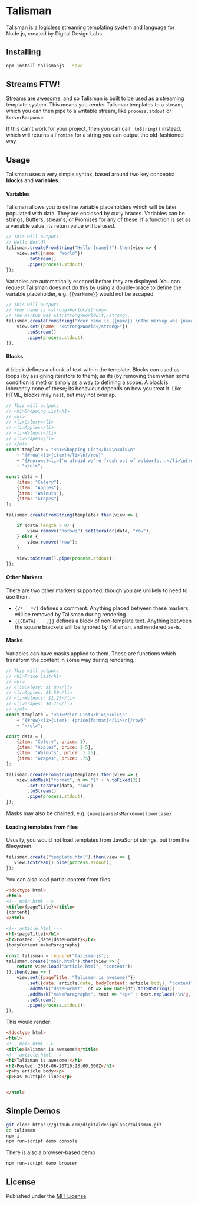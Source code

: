 # Talisman #
Talisman is a logicless streaming templating system and language for Node.js, created by Digital Design Labs.

## Installing ##
```bash
npm install talismanjs --save
```

## Streams FTW! ##
[Streams are awesome](https://jakearchibald.com/2016/streams-ftw/), and so Talisman is built to be used as a streaming template system. This means you render Talisman templates to a stream, which you can then pipe to a writable stream, like `process.stdout` or `ServerResponse`.

If this can't work for your project, then you can call `.toString()` instead, which will returns a `Promise` for a string you can output the old-fashioned way.

## Usage ##
Talisman uses a very simple syntax, based around two key concepts: **blocks** and **variables**.

#### Variables ####
Talisman allows you to define variable placeholders which will be later populated with data. They are enclosed by curly braces. Variables can be strings, Buffers, streams, or Promises for any of these. If a function is set as a variable value, its return value will be used.

```js
// This will output:
// Hello World!
talisman.createFromString("Hello {name}!").then(view => {
    view.set({name: "World"})
        .toStream()
        .pipe(process.stdout);
});
```

Variables are automatically escaped before they are displayed. You can request Talisman does not do this by using a double-brace to define the variable placeholder, e.g. ```{{varName}}``` would not be escaped.

```js
// This will output:
// Your name is <strong>World</strong>.
// The markup was &lt;strong>World&lt;/strong>.
talisman.createFromString("Your name is {{name}}.\nThe markup was {name}.").then(view => {
    view.set({name: "<strong>World</strong>"})
        .toStream()
        .pipe(process.stdout);
});
````

#### Blocks ####
A block defines a chunk of text within the template. Blocks can used as loops (by assigning iterators to them); as ifs (by removing them when some condition is met) or simply as a way to defining a scope.  A block is inherently none of these; its behaviour depends on how you treat it. Like HTML, blocks may nest, but may not overlap.

```js
// This will output:
// <h1>Shopping List<h1>
// <ul>
// <li>Celery</li>
// <li>Apples</li>
// <li>Walnuts</li>
// <li>Grapes</li>
// </ul>
const template = "<h1>Shopping List</h1>\n<ul>\n"
    + "{#row}<li>{item}</li>\n{/row}"
    + "{#norows}<li>I'm afraid we're fresh out of waldorfs...</li>\n{/norows}"
    + "</ul>";

const data = [
    {item: "Celery"},
    {item: "Apples"},
    {item: "Walnuts"},
    {item: "Grapes"}
];

talisman.createFromString(template).then(view => {

    if (data.length > 0) {
        view.remove("norows").setIterator(data, "row");
    } else {
        view.remove("row");
    }

    view.toStream().pipe(process.stdout);
});
```

#### Other Markers ####
There are two other markers supported, though you are unlikely to need to use them.
- ```{/*   */}``` defines a comment. Anything placed between these markers will be removed by Talisman during rendering.
- ```{{CDATA[    ]}}``` defines a block of non-template text. Anything between the square brackets will be ignored by Talisman, and rendered as-is.

#### Masks ####
Variables can have masks applied to them. These are functions which transform the content in some way during rendering.

```js
// This will output:
// <h1>Price List<h1>
// <ul>
// <li>Celery: $1.00</li>
// <li>Apples: $1.50</li>
// <li>Walnuts: $1.25</li>
// <li>Grapes: $0.75</li>
// </ul>
const template = "<h1>Price List</h1>\n<ul>\n"
    + "{#row}<li>{item}: {price|format}</li>\n{/row}"
    + "</ul>";

const data = [
    {item: "Celery", price: 1},
    {item: "Apples", price: 1.5},
    {item: "Walnuts", price: 1.25},
    {item: "Grapes", price: .75}
];

talisman.createFromString(template).then(view => {
    view.addMask("format", n => "$" + n.toFixed(2))
        .setIterator(data, "row")
        .toStream()
        .pipe(process.stdout);
});
```

Masks may also be chained, e.g. ```{name|parseAsMarkdown|lowercase}```

#### Loading templates from files ####
Usually, you would not load templates from JavaScript strings, but from the filesystem.
```js
talisman.create("template.html").then(view => {
   view.toStream().pipe(process.stdout);
});
```
You can also load partial content from files.
```html
<!doctype html>
<html>
<!-- main.html -->
<title>{pageTitle}</title>
{content}
</html>
```
```html
<!-- article.html -->
<h1>{pageTitle}</h1>
<h2>Posted: {date|dateFormat}</h2>
{bodyContent|makeParagraphs}
```
```js
const talisman = require("talismanjs");
talisman.create("main.html").then(view => {
    return view.load("article.html", "content");
}).then(view => {
    view.set({pageTitle: "Talisman is awesome!"})
        .set({date: article.date, bodyContent: article.body}, "content")
        .addMask("dateFormat", dt => new Date(dt).toISOString())
        .addMask("makeParagraphs", text => "<p>" + text.replace(/\n/g, "</p>\n<p>") + "</p>\n")
        .toStream()
        .pipe(process.stdout);
});
```
This would render:
```html
<!doctype html>
<html>
<!-- main.html -->
<title>Talisman is awesome!</title>
<!-- article.html -->
<h1>Talisman is awesome!</h1>
<h2>Posted: 2016-06-20T10:23:00.000Z</h2>
<p>My article body</p>
<p>Has multiple lines</p>


</html>
```

## Simple Demos ##

```bash
git clone https://github.com/digitaldesignlabs/talisman.git
cd talisman
npm i
npm run-script demo console
```

There is also a browser-based demo

```bash
npm run-script demo browser
```

## License ##
Published under the [MIT License](http://opensource.org/licenses/MIT).
